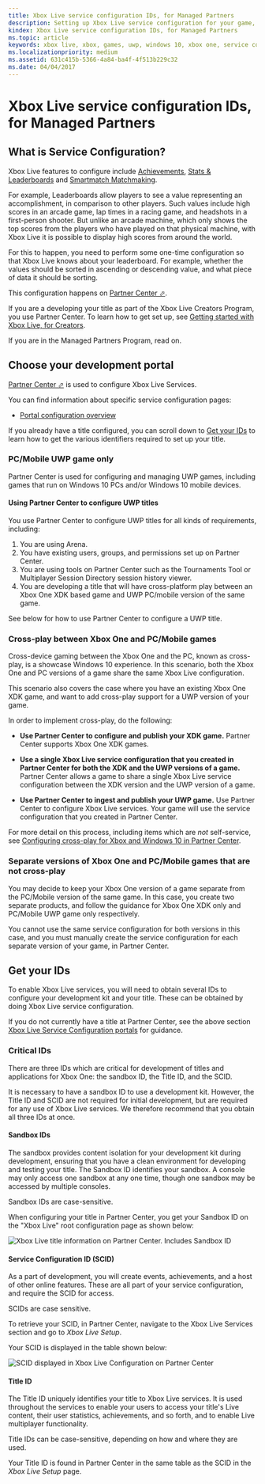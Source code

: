 ```yaml
---
title: Xbox Live service configuration IDs, for Managed Partners
description: Setting up Xbox Live service configuration for your game, for Managed Partners.
kindex: Xbox Live service configuration IDs, for Managed Partners
ms.topic: article
keywords: xbox live, xbox, games, uwp, windows 10, xbox one, service configuration
ms.localizationpriority: medium
ms.assetid: 631c415b-5366-4a84-ba4f-4f513b229c32
ms.date: 04/04/2017
---
```


# Xbox Live service configuration IDs, for Managed Partners


## What is Service Configuration?

Xbox Live features to configure include [Achievements](../../features/player-data/achievements/live-achievements-nav.md), [Stats & Leaderboards](../../features/player-data/stats-leaderboards/live-stats-leaderboards-nav.md) and [Smartmatch Matchmaking](../../features/multiplayer/matchmaking/live-matchmaking-nav.md).

For example, Leaderboards allow players to see a value representing an accomplishment, in comparison to other players.
Such values include high scores in an arcade game, lap times in a racing game, and headshots in a first-person shooter.
But unlike an arcade machine, which only shows the top scores from the players who have played on that physical machine, with Xbox Live it is possible to display high scores from around the world.

For this to happen, you need to perform some one-time configuration so that Xbox Live knows about your leaderboard.
For example, whether the values should be sorted in ascending or descending value, and what piece of data it should be sorting.

This configuration happens on <a href="https://partner.microsoft.com/dashboard" target="_blank">Partner Center &#11008;</a>.

If you are a developing your title as part of the Xbox Live Creators Program, you use Partner Center.
To learn how to get set up, see [Getting started with Xbox Live, for Creators](../../get-started/setup-partner-center/legacy/live-get-started-creators.md).

If you are in the Managed Partners Program, read on.


## Choose your development portal

<a href="https://partner.microsoft.com/dashboard" target="_blank">Partner Center &#11008;</a> is used to configure Xbox Live Services.

You can find information about specific service configuration pages:
* [Portal configuration overview](live-portal-config-overview.md)

If you already have a title configured, you can scroll down to [Get your IDs](#get_ids) to learn how to get the various identifiers required to set up your title.


### PC/Mobile UWP game only

Partner Center is used for configuring and managing UWP games, including games that run on Windows 10 PCs and/or Windows 10 mobile devices.


#### Using Partner Center to configure UWP titles

You use Partner Center to configure UWP titles for all kinds of requirements, including:
1. You are using Arena.
2. You have existing users, groups, and permissions set up on Partner Center.
3. You are using tools on Partner Center such as the Tournaments Tool or Multiplayer Session Directory session history viewer.
4. You are developing a title that will have cross-platform play between an Xbox One XDK based game and UWP PC/mobile version of the same game.

See below for how to use Partner Center to configure a UWP title.


### Cross-play between Xbox One and PC/Mobile games ###

Cross-device gaming between the Xbox One and the PC, known as cross-play, is a showcase Windows 10 experience.
In this scenario, both the Xbox One and PC versions of a game share the same Xbox Live configuration.

This scenario also covers the case where you have an existing Xbox One XDK game, and want to add cross-play support for a UWP version of your game.

In order to implement cross-play, do the following:

* **Use Partner Center to configure and publish your XDK game.** Partner Center supports Xbox One XDK games.

* **Use a single Xbox Live service configuration that you created in Partner Center for both the XDK and the UWP versions of a game.** Partner Center allows a game to share a single Xbox Live service configuration between the XDK version and the UWP version of a game.

* **Use Partner Center to ingest and publish your UWP game.** Use Partner Center to configure Xbox Live services. Your game will use the service configuration that you created in Partner Center.

For more detail on this process, including items which are *not* self-service, see [Configuring cross-play for Xbox and Windows 10 in Partner Center](live-config-cross-play-xbox-win10.md).


### Separate versions of Xbox One and PC/Mobile games that are not cross-play

You may decide to keep your Xbox One version of a game separate from the PC/Mobile version of the same game.
In this case, you create two separate products, and follow the guidance for Xbox One XDK only and PC/Mobile UWP game only respectively.

You cannot use the same service configuration for both versions in this case, and you must manually create the service configuration for each separate version of your game, in Partner Center.


<a name="get_ids"></a>

## Get your IDs

To enable Xbox Live services, you will need to obtain several IDs to configure your development kit and your title.
These can be obtained by doing Xbox Live service configuration.

If you do not currently have a title at Partner Center, see the above section [Xbox Live Service Configuration portals](#xbox_live_portals) for guidance.


### Critical IDs

There are three IDs which are critical for development of titles and applications for Xbox One: the sandbox ID, the Title ID, and the SCID.

It is necessary to have a sandbox ID to use a development kit.
However, the Title ID and SCID are not required for initial development, but are required for any use of Xbox Live services.
We therefore recommend that you obtain all three IDs at once.


#### Sandbox IDs

The sandbox provides content isolation for your development kit during development, ensuring that you have a clean environment for developing and testing your title.
The Sandbox ID identifies your sandbox.
A console may only access one sandbox at any one time, though one sandbox may be accessed by multiple consoles.

Sandbox IDs are case-sensitive.

When configuring your title in Partner Center, you get your Sandbox ID on the "Xbox Live" root configuration page as shown below:

![Xbox Live title information on Partner Center. Includes Sandbox ID](../../images/getting_started/devcenter_sandbox_id.png)


#### Service Configuration ID (SCID)

As a part of development, you will create events, achievements, and a host of other online features.
These are all part of your service configuration, and require the SCID for access.

SCIDs are case sensitive.

To retrieve your SCID, in Partner Center, navigate to the Xbox Live Services section and go to *Xbox Live Setup*.

Your SCID is displayed in the table shown below:

![SCID displayed in Xbox Live Configuration on Partner Center](../../images/getting_started/devcenter_scid.png)


#### Title ID

The Title ID uniquely identifies your title to Xbox Live services.
It is used throughout the services to enable your users to access your title's Live content, their user statistics, achievements, and so forth, and to enable Live multiplayer functionality.

Title IDs can be case-sensitive, depending on how and where they are used.

Your Title ID is found in Partner Center in the same table as the SCID in the *Xbox Live Setup* page.

<a name="xbox_live_portals"></a>
